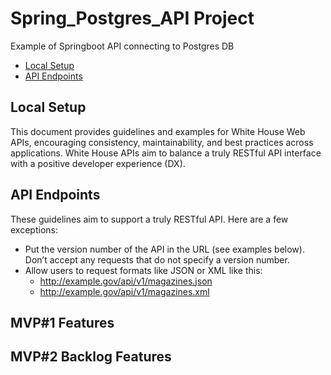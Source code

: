 # Spring_Postgres_API Project
Example of Springboot API connecting to Postgres DB

* [Local Setup](#local-setup)
* [API Endpoints](#api-endpoints)

## Local Setup 

This document provides guidelines and examples for White House Web APIs, encouraging consistency, maintainability, and best practices across applications. White House APIs aim to balance a truly RESTful API interface with a positive developer experience (DX).


## API Endpoints

These guidelines aim to support a truly RESTful API. Here are a few exceptions:
* Put the version number of the API in the URL (see examples below). Don’t accept any requests that do not specify a version number.
* Allow users to request formats like JSON or XML like this:
    * http://example.gov/api/v1/magazines.json
    * http://example.gov/api/v1/magazines.xml

## MVP#1 Features

## MVP#2 Backlog Features
